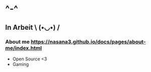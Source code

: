 # ^-^

## In Arbeit \ (•◡•) /


### About me <https://nasana3.github.io/docs/pages/about-me/index.html>
+ Open Source <3
+ Gaming